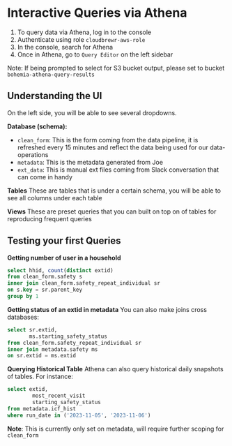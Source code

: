 # Interactive Queries via Athena

1. To query data via Athena, log in to the console
2. Authenticate using role `cloudbrewr-aws-role`
3. In the console, search for Athena
4. Once in Athena, go to `Query Editor` on the left sidebar

Note: If being prompted to select for S3 bucket output, please set to bucket `bohemia-athena-query-results`


## Understanding the UI

On the left side, you will be able to see several dropdowns.

**Database (schema):**
- `clean_form`: This is the form coming from the data pipeline, it is refreshed every 15 minutes and reflect the data being used for our data-operations
- `metadata`: This is the metadata generated from Joe
- `ext_data`: This is manual ext files coming from Slack conversation that can come in handy 

**Tables** 
These are tables that is under a certain schema, you will be able to see all columns under each table

**Views**
These are preset queries that you can built on top on of tables for reproducing frequent queries

## Testing your first Queries

**Getting number of user in a household**

```sql
select hhid, count(distinct extid)
from clean_form.safety s
inner join clean_form.safety_repeat_individual sr
on s.key = sr.parent_key
group by 1
```
**Getting status of an extid in metadata**
You can also make joins cross databases:
```sql
select sr.extid, 
       ms.starting_safety_status
from clean_form.safety_repeat_individual sr
inner join metadata.safety ms
on sr.extid = ms.extid
```

**Querying Historical Table**
Athena can also query historical daily snapshots of tables. For instance:
```sql
select extid, 
        most_recent_visit
        starting_safety_status 
from metadata.icf_hist
where run_date in ('2023-11-05', '2023-11-06')
```

**Note**: This is currently only set on metadata, will require further scoping for `clean_form`



